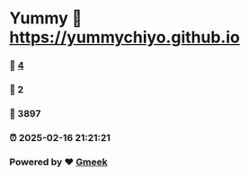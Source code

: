 # Yummy :link: https://yummychiyo.github.io 
### :page_facing_up: [4](https://yummychiyo.github.io/tag.html) 
### :speech_balloon: 2 
### :hibiscus: 3897 
### :alarm_clock: 2025-02-16 21:21:21 
### Powered by :heart: [Gmeek](https://github.com/Meekdai/Gmeek)
